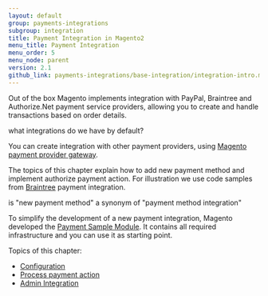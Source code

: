 ```yaml
---
layout: default
group: payments-integrations
subgroup: integration
title: Payment Integration in Magento2
menu_title: Payment Integration
menu_order: 5
menu_node: parent
version: 2.1
github_link: payments-integrations/base-integration/integration-intro.md
---
```


Out of the box Magento implements integration with PayPal, Braintree and Authorize.Net payment service providers, allowing you to create and handle transactions based on order details.

<p class="q">what integrations do we have by default?</p>

You can create integration with other payment providers, using [Magento payment provider gateway]({{page.baseurl}}...). 

The topics of this chapter explain how to add new payment method and implement authorize payment action. For illustration we use code 
samples from [Braintree]({{site.mage2100url}}app/code/Magento/Braintree) payment integration.

<p class="q">is "new payment method" a synonym of "payment method integration"</p>

To simplify the development of a new payment integration, Magento developed the [Payment Sample Module](https://github.com/magento/magento2-samples/tree/master/sample-module-payment-gateway).
It contains all required infrastructure and you can use it as starting point.

Topics of this chapter:

 - [Configuration]({{site.gdeurl21}}payments-integrations/base-integration/configuration.html)
 - [Process payment action]({{site.gdeurl21}}payments-integrations/base-integration/payment-action.html)
 - [Admin Integration]({{site.gdeurl21}}payments-integrations/base-integration/admin-integration.html)